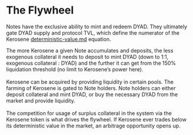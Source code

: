 # The Flywheel

Notes have the exclusive ability to mint and redeem DYAD. They ultimately gate DYAD supply and protocol TVL, which define the numerator of the Kerosene [deterministic-value.md](deterministic-value.md "mention") equation.&#x20;

The more Kerosene a given Note accumulates and deposits, the less exogenous collateral it needs to deposit to mint DYAD (down to 1:1, exogenous collateral : DYAD) and the further it can get from the 150% liquidation threshold (no limit to Kerosene’s power here).\
\
Kerosene can be acquired by providing liquidity in certain pools. The farming of Kerosene is gated to Note holders. Note holders can either deposit collateral and mint DYAD, or buy the necessary DYAD from the market and provide liquidity.\
\
The competition for usage of surplus collateral in the system via the Kerosene token is what drives the flywheel.  If Kerosene ever trades below its deterministic value in the market, an arbitrage opportunity opens up.&#x20;

<figure><img src="../.gitbook/assets/Frame_10.png" alt=""><figcaption></figcaption></figure>

